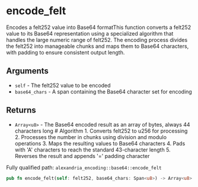 # encode_felt

Encodes a felt252 value into Base64 formatThis function converts a felt252 value to its Base64 representation using a specialized algorithm that handles the large numeric range of felt252. The encoding process divides the felt252 into manageable chunks and maps them to Base64 characters, with padding to ensure consistent output length.

## Arguments

- `self` - The felt252 value to be encoded
- `base64_chars` - A span containing the Base64 character set for encoding

## Returns

- `Array<u8>` - The Base64 encoded result as an array of bytes, always 44 characters long # Algorithm 1. Converts felt252 to u256 for processing 2. Processes the number in chunks using division and modulo operations 3. Maps the resulting values to Base64 characters 4. Pads with 'A' characters to reach the standard 43-character length 5. Reverses the result and appends '=' padding character

Fully qualified path: `alexandria_encoding::base64::encode_felt`

```rust
pub fn encode_felt(self: felt252, base64_chars: Span<u8>) -> Array<u8>
```
